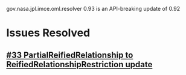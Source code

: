 gov.nasa.jpl.imce.oml.resolver 0.93 is an API-breaking update of 0.92
 
# Issues Resolved

## [#33 PartialReifiedRelationship to ReifiedRelationshipRestriction update](https://github.com/JPL-IMCE/gov.nasa.jpl.imce.oml.resolver/issues/33)